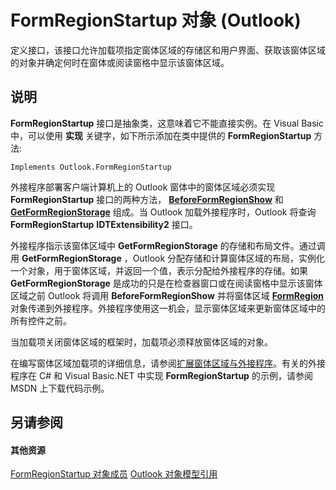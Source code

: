 
# FormRegionStartup 对象 (Outlook)

定义接口，该接口允许加载项指定窗体区域的存储区和用户界面、获取该窗体区域的对象并确定何时在窗体或阅读窗格中显示该窗体区域。


## 说明

 **FormRegionStartup** 接口是抽象类，这意味着它不能直接实例。在 Visual Basic 中，可以使用 **实现** 关键字，如下所示添加在类中提供的 **FormRegionStartup** 方法:


```
Implements Outlook.FormRegionStartup
```

外接程序部署客户端计算机上的 Outlook 窗体中的窗体区域必须实现 **FormRegionStartup** 接口的两种方法， **[BeforeFormRegionShow](c93c2f6a-511f-15cd-eca2-4eb35af9939a.md)** 和 **[GetFormRegionStorage](685b5ed7-dd19-9040-664f-5deff6e738c7.md)** 组成。当 Outlook 加载外接程序时，Outlook 将查询 **FormRegionStartup** **IDTExtensibility2** 接口。

外接程序指示该窗体区域中 **GetFormRegionStorage** 的存储和布局文件。通过调用 **GetFormRegionStorage** ，Outlook 分配存储和计算窗体区域的布局，实例化一个对象，用于窗体区域，并返回一个值，表示分配给外接程序的存储。如果 **GetFormRegionStorage** 是成功的只是在检查器窗口或在阅读窗格中显示该窗体区域之前 Outlook 将调用 **BeforeFormRegionShow** 并将窗体区域 **[FormRegion](3a0b83eb-4076-9cb3-86a9-68f9e44df89f.md)** 对象传递到外接程序。外接程序使用这一机会，显示窗体区域来更新窗体区域中的所有控件之前。

当加载项关闭窗体区域的框架时，加载项必须释放窗体区域的对象。

在编写窗体区域加载项的详细信息，请参阅[扩展窗体区域与外接程序](http://msdn.microsoft.com/library/b1a28a20-a0b8-cc57-7672-da51ec8bb097%28Office.15%29.aspx)。有关的外接程序在 C# 和 Visual Basic.NET 中实现 **FormRegionStartup** 的示例，请参阅 MSDN 上下载代码示例。


## 另请参阅


#### 其他资源


[FormRegionStartup 对象成员](c45b60b8-5d7e-d84b-a60e-ffcb54c25569.md)
[Outlook 对象模型引用](http://msdn.microsoft.com/library/73221b13-d8d8-99b8-3394-b95dbbfd5ddc%28Office.15%29.aspx)